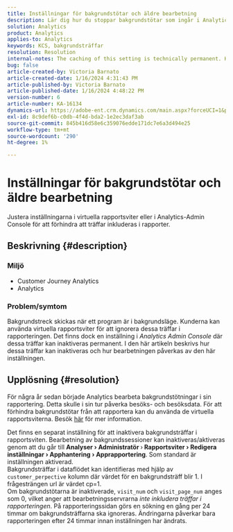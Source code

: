 ```yaml
---
title: Inställningar för bakgrundstötar och äldre bearbetning
description: Lär dig hur du stoppar bakgrundstötar som ingår i Analytics-rapporter.
solution: Analytics
product: Analytics
applies-to: Analytics
keywords: KCS, bakgrundsträffar
resolution: Resolution
internal-notes: The caching of this setting is technically permanent. However, since we restart those services daily, we are practically manually busting that cache once very 24 hours. The setting caching behavior isn't really documented and is more just of an implementation detail. Therefore, be careful when sharing the information with customers.
bug: false
article-created-by: Victoria Barnato
article-created-date: 1/16/2024 4:31:43 PM
article-published-by: Victoria Barnato
article-published-date: 1/16/2024 4:48:22 PM
version-number: 6
article-number: KA-16134
dynamics-url: https://adobe-ent.crm.dynamics.com/main.aspx?forceUCI=1&pagetype=entityrecord&etn=knowledgearticle&id=27b5b9b5-8cb4-ee11-a569-6045bd006704
exl-id: 8c9def6b-c0db-4f4d-bda2-1e2ec3daf3ab
source-git-commit: 845b416d58e6c359076edde171dc7e6a3d494e25
workflow-type: tm+mt
source-wordcount: '290'
ht-degree: 1%

---
```


# Inställningar för bakgrundstötar och äldre bearbetning


Justera inställningarna i virtuella rapportsviter eller i Analytics-Admin Console för att förhindra att träffar inkluderas i rapporter.

## Beskrivning {#description}


### <b>Miljö</b>

- Customer Journey Analytics
- Analytics 




### <b>Problem/symtom</b>

Bakgrundstreck skickas när ett program är i bakgrundsläge. Kunderna kan använda virtuella rapportsviter för att ignorera dessa träffar i rapporteringen. Det finns dock en inställning i *Analytics Admin Console* där dessa träffar kan inaktiveras permanent. I den här artikeln beskrivs hur dessa träffar kan inaktiveras och hur bearbetningen påverkas av den här inställningen.


## Upplösning {#resolution}


För några år sedan började Analytics bearbeta bakgrundstötningar i sin rapportering. Detta skulle i sin tur påverka besöks- och besöksdata. För att förhindra bakgrundstötar från att rapportera kan du använda de virtuella rapportsviterna. Besök [här](https://experienceleague.adobe.com/docs/analytics/components/virtual-report-suites/vrs-components.html?lang=en) för mer information.

Det finns en separat inställning för att inaktivera bakgrundsträffar i rapportsviten. Bearbetning av bakgrundssessioner kan inaktiveras/aktiveras genom att du går till <b>Analyser </b><b>›</b><b> Administratör </b>›<b> Rapportsviter </b><b>›</b><b> Redigera inställningar </b><b>›</b><b> Apphantering </b><b>›</b><b> Apprapportering</b>. Som standard är inställningen aktiverad.
<br>Bakgrundsträffar i dataflödet kan identifieras med hjälp av `customer_perpective` kolumn där värdet för en bakgrundsträff blir 1. I frågesträngen url är värdet cp=1.<br>
Om bakgrundstötarna är inaktiverade, `visit_num` och `visit_page_num` anges som 0, vilket anger att bearbetningsservrarna *inte inkludera träffar i rapporteringen*. På rapporteringssidan görs en sökning en gång per 24 timmar om bakgrundsträffarna ska ignoreras. Ändringarna påverkar bara rapporteringen efter 24 timmar innan inställningen har ändrats.
